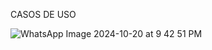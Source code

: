 CASOS DE USO

![WhatsApp Image 2024-10-20 at 9 42 51 PM](https://github.com/user-attachments/assets/b3d0b9ac-6bc7-461a-93a4-fcfa7fa9d87c)
